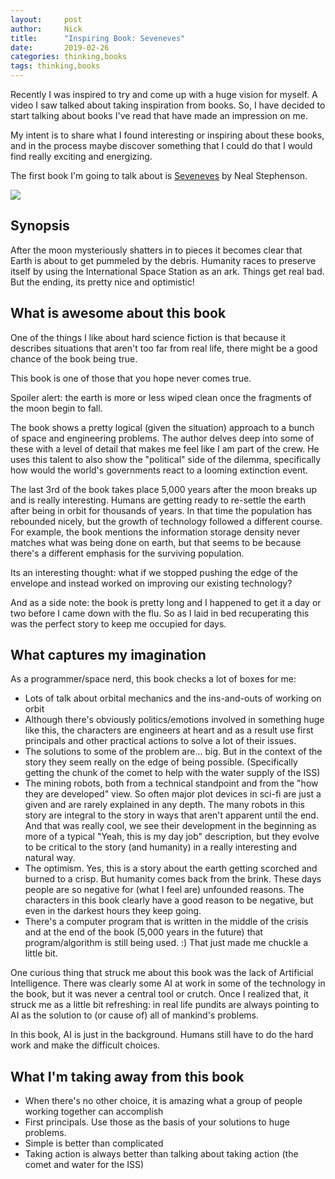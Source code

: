 ```yaml
---
layout:     post
author:     Nick
title:      "Inspiring Book: Seveneves"
date:       2019-02-26
categories: thinking,books
tags: thinking,books
---
```

Recently I was inspired to try and come up with a huge vision for myself. A video I saw talked about taking inspiration from books. So, I have decided to start talking about books I've read that have made an impression on me.

My intent is to share what I found interesting or inspiring about these books, and in the process maybe discover something that I could do that I would find really exciting and energizing.

The first book I'm going to talk about is [Seveneves](https://amzn.to/394xK7U) by Neal Stephenson.

<a href="https://www.amazon.com/Seveneves-Novel-Neal-Stephenson-ebook/dp/B00LZWV8JO/ref=as_li_ss_il?crid=ZFB9ODZFH7LK&keywords=seveneves&qid=1582722414&sprefix=sevene,aps,153&sr=8-1&linkCode=li2&tag=nloadholtes0a-20&linkId=3fa438449c210651d978d6c802d44b0a&language=en_US" target="_blank"><img border="0" src="//ws-na.amazon-adsystem.com/widgets/q?_encoding=UTF8&ASIN=B00LZWV8JO&Format=_SL160_&ID=AsinImage&MarketPlace=US&ServiceVersion=20070822&WS=1&tag=nloadholtes0a-20&language=en_US" ></a><img src="https://ir-na.amazon-adsystem.com/e/ir?t=nloadholtes0a-20&language=en_US&l=li2&o=1&a=B00LZWV8JO" width="1" height="1" border="0" alt="" style="border:none !important; margin:0px !important;" />

## Synopsis
After the moon mysteriously shatters in to pieces it becomes clear that Earth is about to get pummeled by the debris. Humanity races to preserve itself by using the International Space Station as an ark. Things get real bad. But the ending, its pretty nice and optimistic!

## What is awesome about this book
One of the things I like about hard science fiction is that because it describes situations that aren't too far from real life, there might be a good chance of the book being true.

This book is one of those that you hope never comes true.

Spoiler alert: the earth is more or less wiped clean once the fragments of the moon begin to fall.

The book shows a pretty logical (given the situation) approach to a bunch of space and engineering problems. The author delves deep into some of these with a level of detail that makes me feel like I am part of the crew. He uses this talent to also show the "political" side of the dilemma, specifically how would the world's governments react to a looming extinction event. 

The last 3rd of the book takes place 5,000 years after the moon breaks up and is really interesting. Humans are getting ready to re-settle the earth after being in orbit for thousands of years. In that time the population has rebounded nicely, but the growth of technology followed a different course. For example, the book mentions the information storage density never matches what was being done on earth, but that seems to be because there's a different emphasis for the surviving population.

Its an interesting thought: what if we stopped pushing the edge of the envelope and instead worked on improving our existing technology?

And as a side note: the book is pretty long and I happened to get it a day or two before I came down with the flu. So as I laid in bed recuperating this was the perfect story to keep me occupied for days.

## What captures my imagination
As a programmer/space nerd, this book checks a lot of boxes for me:
* Lots of talk about orbital mechanics and the ins-and-outs of working on orbit
* Although there's obviously politics/emotions involved in something huge like this, the characters are engineers at heart and as a result use first principals and other practical actions to solve a lot of their issues.
* The solutions to some of the problem are... big. But in the context of the story they seem really on the edge of being possible. (Specifically getting the chunk of the comet to help with the water supply of the ISS)
* The mining robots, both from a technical standpoint and from the "how they are developed" view. So often major plot devices in sci-fi are just a given and are rarely explained in any depth. The many robots in this story are integral to the story in ways that aren't apparent until the end. And that was really cool, we see their development in the beginning as more of a typical "Yeah, this is my day job" description, but they evolve to be critical to the story (and humanity) in a really interesting and natural way.
* The optimism. Yes, this is a story about the earth getting scorched and burned to a crisp. But humanity comes back from the brink. These days people are so negative for (what I feel are) unfounded reasons. The characters in this book clearly have a good reason to be negative, but even in the darkest hours they keep going.
* There's a computer program that is written in the middle of the crisis and at the end of the book (5,000 years in the future) that program/algorithm is still being used. :) That just made me chuckle a little bit.

One curious thing that struck me about this book was the lack of Artificial Intelligence. There was clearly some AI at work in some of the technology in the book, but it was never a central tool or crutch. Once I realized that, it struck me as a little bit refreshing: in real life pundits are always pointing to AI as the solution to (or cause of) all of mankind's problems. 

In this book, AI is just in the background. Humans still have to do the hard work and make the difficult choices.

## What I'm taking away from this book
- When there's no other choice, it is amazing what a group of people working together can accomplish
- First principals. Use those as the basis of your solutions to huge problems.
- Simple is better than complicated
- Taking action is always better than talking about taking action (the comet and water for the ISS)
